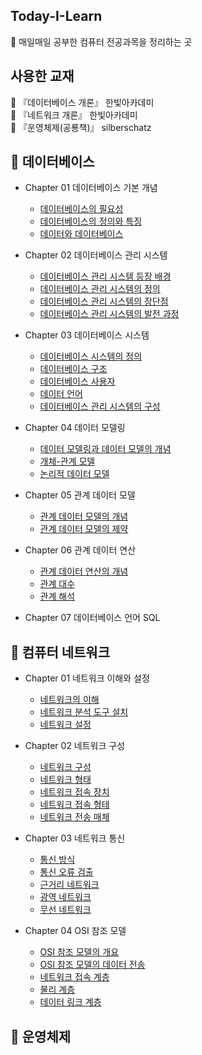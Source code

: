 ## Today-I-Learn

📖 매일매일 공부한 컴퓨터 전공과목을 정리하는 곳

## 사용한 교재
📔 『데이터베이스 개론』 한빛아카데미\
📔 『네트워크 개론』 한빛아카데미\
📔 『운영체제(공룡책)』 silberschatz

## 📕 데이터베이스
  * Chapter 01 데이터베이스 기본 개념
      * [데이터베이스의 필요성](https://github.com/JJSuBin/Today-I-Learn/blob/main/DataBase/Chapter%2001/01.%20%EB%8D%B0%EC%9D%B4%ED%84%B0%EB%B2%A0%EC%9D%B4%EC%8A%A4%EC%9D%98%20%ED%95%84%EC%9A%94%EC%84%B1.md)
      * [데이터베이스의 정의와 특징](https://github.com/JJSuBin/Today-I-Learn/blob/main/DataBase/Chapter%2001/02.%20%EB%8D%B0%EC%9D%B4%ED%84%B0%EB%B2%A0%EC%9D%B4%EC%8A%A4%EC%9D%98%20%EC%A0%95%EC%9D%98%EC%99%80%20%ED%8A%B9%EC%A7%95.md)
      * [데이터와 데이터베이스](https://github.com/JJSuBin/Today-I-Learn/blob/main/DataBase/Chapter%2001/03.%20%EB%8D%B0%EC%9D%B4%ED%84%B0%EC%99%80%20%EB%8D%B0%EC%9D%B4%ED%84%B0%EB%B2%A0%EC%9D%B4%EC%8A%A4.md)
   
   * Chapter 02 데이터베이스 관리 시스템
      * [데이터베이스 관리 시스템 등장 배경](https://github.com/JJSuBin/Today-I-Learn/blob/main/DataBase/Chapter%2002/01.%20%EB%8D%B0%EC%9D%B4%ED%84%B0%EB%B2%A0%EC%9D%B4%EC%8A%A4%20%EA%B4%80%EB%A6%AC%20%EC%8B%9C%EC%8A%A4%ED%85%9C%EC%9D%98%20%EB%93%B1%EC%9E%A5%20%EB%B0%B0%EA%B2%BD.md)
      * [데이터베이스 관리 시스템의 정의](https://github.com/JJSuBin/Today-I-Learn/blob/main/DataBase/Chapter%2002/02.%20%EB%8D%B0%EC%9D%B4%ED%84%B0%EB%B2%A0%EC%9D%B4%EC%8A%A4%20%EA%B4%80%EB%A6%AC%20%EC%8B%9C%EC%8A%A4%ED%85%9C%EC%9D%98%20%EC%A0%95%EC%9D%98.md)
      * [데이터베이스 관리 시스템의 장단점](https://github.com/JJSuBin/Today-I-Learn/blob/main/DataBase/Chapter%2002/03.%20%EB%8D%B0%EC%9D%B4%ED%84%B0%EB%B2%A0%EC%9D%B4%EC%8A%A4%20%EA%B4%80%EB%A6%AC%20%EC%8B%9C%EC%8A%A4%ED%85%9C%EC%9D%98%20%EC%9E%A5%EB%8B%A8%EC%A0%90.md)
      * [데이터베이스 관리 시스템의 발전 과정](https://github.com/JJSuBin/Today-I-Learn/blob/main/DataBase/Chapter%2002/04.%20%EB%8D%B0%EC%9D%B4%ED%84%B0%EB%B2%A0%EC%9D%B4%EC%8A%A4%20%EA%B4%80%EB%A6%AC%20%EC%8B%9C%EC%8A%A4%ED%85%9C%EC%9D%98%20%EB%B0%9C%EC%A0%84%20%EA%B3%BC%EC%A0%95.md)

   * Chapter 03 데이터베이스 시스템
       * [데이터베이스 시스템의 정의](https://github.com/JJSuBin/Today-I-Learn/blob/main/DataBase/Chapter%2003/01.%20%EB%8D%B0%EC%9D%B4%ED%84%B0%EB%B2%A0%EC%9D%B4%EC%8A%A4%20%EC%8B%9C%EC%8A%A4%ED%85%9C%EC%9D%98%20%EC%A0%95%EC%9D%98.md)
       * [데이터베이스 구조](https://github.com/JJSuBin/Today-I-Learn/blob/main/DataBase/Chapter%2003/02.%20%EB%8D%B0%EC%9D%B4%ED%84%B0%EB%B2%A0%EC%9D%B4%EC%8A%A4%20%EA%B5%AC%EC%A1%B0.md)
       * [데이터베이스 사용자](https://github.com/JJSuBin/Today-I-Learn/blob/main/DataBase/Chapter%2003/03.%20%EB%8D%B0%EC%9D%B4%ED%84%B0%EB%B2%A0%EC%9D%B4%EC%8A%A4%20%EC%82%AC%EC%9A%A9%EC%9E%90.md)
       * [데이터 언어](https://github.com/JJSuBin/Today-I-Learn/blob/main/DataBase/Chapter%2003/04.%20%EB%8D%B0%EC%9D%B4%ED%84%B0%20%EC%96%B8%EC%96%B4.md)
       * [데이터베이스 관리 시스템의 구성](https://github.com/JJSuBin/Today-I-Learn/blob/main/DataBase/Chapter%2003/05.%20%EB%8D%B0%EC%9D%B4%ED%84%B0%EB%B2%A0%EC%9D%B4%EC%8A%A4%20%EA%B4%80%EB%A6%AC%20%EC%8B%9C%EC%8A%A4%ED%85%9C%EC%9D%98%20%EA%B5%AC%EC%84%B1.md)

   * Chapter 04 데이터 모델링
       * [데이터 모델링과 데이터 모델의 개념](https://github.com/JJSuBin/Today-I-Learn/blob/main/DataBase/Chapter%2004/01.%20%EB%8D%B0%EC%9D%B4%ED%84%B0%20%EB%AA%A8%EB%8D%B8%EB%A7%81%EA%B3%BC%20%EB%8D%B0%EC%9D%B4%ED%84%B0%20%EB%AA%A8%EB%8D%B8%EC%9D%98%20%EA%B0%9C%EB%85%90.md)
       * [개체-관계 모델](https://github.com/JJSuBin/Today-I-Learn/blob/main/DataBase/Chapter%2004/02.%20%EA%B0%9C%EC%B2%B4-%EA%B4%80%EA%B3%84%20%EB%AA%A8%EB%8D%B8.md)
       * [논리적 데이터 모델](https://github.com/JJSuBin/Today-I-Learn/blob/main/DataBase/Chapter%2004/03.%20%EB%85%BC%EB%A6%AC%EC%A0%81%20%EB%8D%B0%EC%9D%B4%ED%84%B0%20%EB%AA%A8%EB%8D%B8.md)

   * Chapter 05 관계 데이터 모델
       * [관계 데이터 모델의 개념](https://github.com/JJSuBin/Today-I-Learn/blob/main/DataBase/Chpater%2005/01.%20%EA%B4%80%EA%B3%84%20%EB%8D%B0%EC%9D%B4%ED%84%B0%20%EB%AA%A8%EB%8D%B8%EC%9D%98%20%EA%B0%9C%EB%85%90.md)
       * [관계 데이터 모델의 제약](https://github.com/JJSuBin/Today-I-Learn/blob/main/DataBase/Chpater%2005/02.%20%EA%B4%80%EA%B3%84%20%EB%8D%B0%EC%9D%B4%ED%84%B0%20%EB%AA%A8%EB%8D%B8%EC%9D%98%20%EC%A0%9C%EC%95%BD.md)

   * Chapter 06 관계 데이터 연산
       * [관계 데이터 연산의 개념](https://github.com/JJSuBin/Today-I-Learn/blob/main/DataBase/Chapter%2006/01.%20%EA%B4%80%EA%B3%84%20%EB%8D%B0%EC%9D%B4%ED%84%B0%20%EC%97%B0%EC%82%B0%EC%9D%98%20%EA%B0%9C%EB%85%90.md)
       * [관계 대수](https://github.com/JJSuBin/Today-I-Learn/blob/main/DataBase/Chapter%2006/02.%20%EA%B4%80%EA%B3%84%20%EB%8C%80%EC%88%98.md)
       * [관계 해석]()
 
   * Chapter 07 데이터베이스 언어 SQL


## 📙 컴퓨터 네트워크
  * Chapter 01 네트워크 이해와 설정
      * [네트워크의 이해](https://github.com/JJSuBin/Today-I-Learn/blob/main/NetWork/Chapter%2001/01.%20%EB%84%A4%ED%8A%B8%EC%9B%8C%ED%81%AC%EC%9D%98%20%EC%9D%B4%ED%95%B4)
      * [네트워크 분석 도구 설치](https://github.com/JJSuBin/Today-I-Learn/blob/main/NetWork/Chapter%2001/02.%20%EB%84%A4%ED%8A%B8%EC%9B%8C%ED%81%AC%20%EB%B6%84%EC%84%9D%20%EB%8F%84%EA%B5%AC%20%EC%84%A4%EC%B9%98)
      * [네트워크 설정](https://github.com/JJSuBin/Today-I-Learn/blob/main/NetWork/Chapter%2001/03.%20%EB%84%A4%ED%8A%B8%EC%9B%8C%ED%81%AC%20%EC%84%A4%EC%A0%95.md)

  * Chapter 02 네트워크 구성
      * [네트워크 구성](https://github.com/JJSuBin/Today-I-Learn/blob/main/NetWork/Chpater%2002/01.%20%EB%84%A4%ED%8A%B8%EC%9B%8C%ED%81%AC%20%EA%B5%AC%EC%84%B1.md)
      * [네트워크 형태](https://github.com/JJSuBin/Today-I-Learn/blob/main/NetWork/Chpater%2002/02.%20%EB%84%A4%ED%8A%B8%EC%9B%8C%ED%81%AC%EC%9D%98%20%ED%98%95%ED%83%9C.md)
      * [네트워크 접속 장치](https://github.com/JJSuBin/Today-I-Learn/blob/main/NetWork/Chpater%2002/03.%20%EB%84%A4%ED%8A%B8%EC%9B%8C%ED%81%AC%20%EC%A0%91%EC%86%8D%20%EC%9E%A5%EC%B9%98.md)
      * [네트워크 접속 형테](https://github.com/JJSuBin/Today-I-Learn/blob/main/NetWork/Chapter%2002/04.%20%EB%84%A4%ED%8A%B8%EC%9B%8C%ED%81%AC%20%EC%A0%91%EC%86%8D%20%ED%98%95%ED%83%9C.md)
      * [네트워크 전송 매체](https://github.com/JJSuBin/Today-I-Learn/blob/main/NetWork/Chapter%2002/05.%20%EB%84%A4%ED%8A%B8%EC%9B%8C%ED%81%AC%20%EC%A0%84%EC%86%A1%20%EB%A7%A4%EC%B2%B4.md)
  
  * Chapter 03 네트워크 통신  
      * [통신 방식](https://github.com/JJSuBin/Today-I-Learn/blob/main/NetWork/Chapter%2003/01.%20%ED%86%B5%EC%8B%A0%20%EB%B0%A9%EC%8B%9D.md)
      * [통신 오류 검출](https://github.com/JJSuBin/Today-I-Learn/blob/main/NetWork/Chapter%2003/02.%20%ED%86%B5%EC%8B%A0%20%EC%98%A4%EB%A5%98%20%EA%B2%80%EC%B6%9C.md)
      * [근거리 네트워크](https://github.com/JJSuBin/Today-I-Learn/blob/main/NetWork/Chapter%2003/03.%20%EA%B7%BC%EA%B1%B0%EB%A6%AC%20%EB%84%A4%ED%8A%B8%EC%9B%8C%ED%81%AC.md)
      * [광역 네트워크](https://github.com/JJSuBin/Today-I-Learn/blob/main/NetWork/Chapter%2003/04.%20%EA%B4%91%EC%97%AD%20%EB%84%A4%ED%8A%B8%EC%9B%8C%ED%81%AC.md)
      * [무선 네트워크](https://github.com/JJSuBin/Today-I-Learn/blob/main/NetWork/Chapter%2003/05.%20%EB%AC%B4%EC%84%A0%20%EB%84%A4%ED%8A%B8%EC%9B%8C%ED%81%AC.md)

  * Chapter 04 OSI 참조 모델
      * [OSI 참조 모델의 개요](https://github.com/JJSuBin/Today-I-Learn/blob/main/NetWork/Chapter%2004/01.%20OSI%20%EC%B0%B8%EC%A1%B0%20%EB%AA%A8%EB%8D%B8%EC%9D%98%20%EA%B0%9C%EC%9A%94.md)
      * [OSI 참조 모델의 데이터 전송](https://github.com/JJSuBin/Today-I-Learn/blob/main/NetWork/Chapter%2004/02.%20OSI%20%EC%B0%B8%EC%A1%B0%20%EB%AA%A8%EB%8D%B8%EC%9D%98%20%EB%8D%B0%EC%9D%B4%ED%84%B0%20%EC%A0%84%EC%86%A1.md)
      * [네트워크 접속 계층](https://github.com/JJSuBin/Today-I-Learn/blob/main/NetWork/Chapter%2004/03.%20%EB%84%A4%ED%8A%B8%EC%9B%8C%ED%81%AC%20%EC%A0%91%EC%86%8D%20%EA%B3%84%EC%B8%B5.md)
      * [물리 계층](https://github.com/JJSuBin/Today-I-Learn/blob/main/NetWork/Chapter%2004/04.%20%EB%AC%BC%EB%A6%AC%20%EA%B3%84%EC%B8%B5.md)
      * [데이터 링크 계층](https://github.com/JJSuBin/Today-I-Learn/blob/main/NetWork/Chapter%2004/05.%20%EB%8D%B0%EC%9D%B4%ED%84%B0%20%EB%A7%81%ED%81%AC%20%EA%B3%84%EC%B8%B5.md)

## 📒 운영체제
